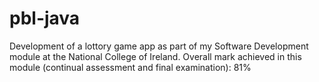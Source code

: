# pbl-java
Development of a lottory game app as part of my Software Development module at the National College of Ireland.
Overall mark achieved in this module (continual assessment and final examination): 81%
